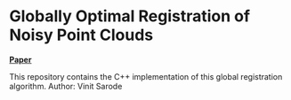 # Globally Optimal Registration of Noisy Point Clouds
[**Paper**](https://arxiv.org/pdf/1908.08162.pdf)

This repository contains the C++ implementation of this global registration algorithm.
Author: Vinit Sarode
